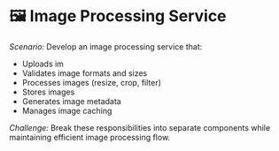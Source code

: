 # 🖼️ Image Processing Service

*Scenario:* Develop an image processing service that:

- Uploads im
- Validates image formats and sizes
- Processes images (resize, crop, filter)
- Stores images
- Generates image metadata
- Manages image caching


*Challenge:* Break these responsibilities into separate components while maintaining efficient image processing flow.